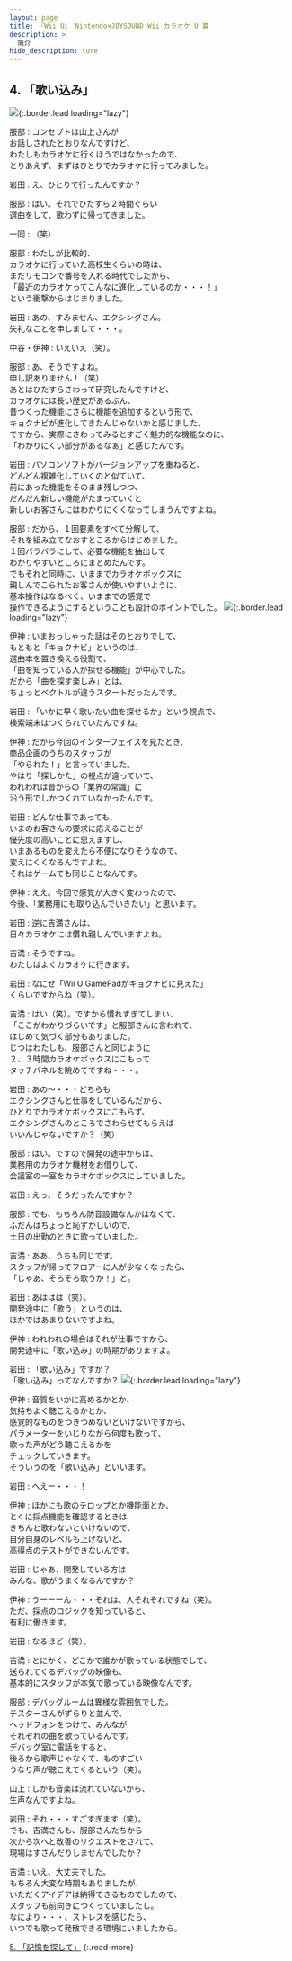```yaml
---
layout: page
title: 『Wii U』 Nintendo×JOYSOUND Wii カラオケ U 篇
description: >
  简介
hide_description: ture
---
```


## 4. 「歌い込み」
![](/interviews/jp/WiiU/hardware/vol9/img/mainvisual4.jpg){:.border.lead loading="lazy"}



服部
: コンセプトは山上さんが<br>お話しされたとおりなんですけど、<br>わたしもカラオケに行くほうではなかったので、<br>とりあえず、まずはひとりでカラオケに行ってみました。

岩田
: え、ひとりで行ったんですか？

服部
: はい。それでひたすら２時間ぐらい<br>選曲をして、歌わずに帰ってきました。

一同
: （笑）

服部
: わたしが比較的、<br>カラオケに行っていた高校生くらいの時は、<br>まだリモコンで番号を入れる時代でしたから、<br>「最近のカラオケってこんなに進化しているのか・・・！」<br>という衝撃からはじまりました。

岩田
: あの、すみません、エクシングさん。<br>失礼なことを申しまして・・・。

中谷・伊神
: いえいえ（笑）。

服部
: あ、そうですよね。<br>申し訳ありません！（笑）<br>あとはひたすらさわって研究したんですけど、<br>カラオケには長い歴史があるぶん、<br>昔つくった機能にさらに機能を追加するという形で、<br>キョクナビが進化してきたんじゃないかと感じました。<br>ですから、実際にさわってみるとすごく魅力的な機能なのに、<br>「わかりにくい部分があるなぁ」と感じたんです。

岩田
: パソコンソフトがバージョンアップを重ねると、<br>どんどん複雑化していくのと似ていて、<br>前にあった機能をそのまま残しつつ、<br>だんだん新しい機能がたまっていくと<br>新しいお客さんにはわかりにくくなってしまうんですよね。

服部
: だから、１回要素をすべて分解して、<br>それを組み立てなおすところからはじめました。<br>１回バラバラにして、必要な機能を抽出して<br>わかりやすいところにまとめたんです。<br>でもそれと同時に、いままでカラオケボックスに<br>親しんでこられたお客さんが使いやすいように、<br>基本操作はなるべく、いままでの感覚で<br>操作できるようにするということも設計のポイントでした。
![](/interviews/jp/WiiU/hardware/vol9/img/photo11.jpg){:.border.lead loading="lazy"}


伊神
: いまおっしゃった話はそのとおりでして、<br>もともと「キョクナビ」というのは、<br>選曲本を置き換える役割で、<br>「曲を知っている人が探せる機能」が中心でした。<br>だから「曲を探す楽しみ」とは、<br>ちょっとベクトルが違うスタートだったんです。

岩田
: 「いかに早く歌いたい曲を探せるか」という視点で、<br>検索端末はつくられていたんですね。

伊神
: だから今回のインターフェイスを見たとき、<br>商品企画のうちのスタッフが<br>「やられた！」と言っていました。<br>やはり「探しかた」の視点が違っていて、<br>われわれは昔からの「業界の常識」に<br>沿う形でしかつくれていなかったんです。

岩田
: どんな仕事であっても、<br>いまのお客さんの要求に応えることが<br>優先度の高いことに思えますし、<br>いまあるものを変えたら不便になりそうなので、<br>変えにくくなるんですよね。<br>それはゲームでも同じことなんです。

伊神
: ええ。今回で感覚が大きく変わったので、<br>今後、「業務用にも取り込んでいきたい」と思います。

岩田
: 逆に吉満さんは、<br>日々カラオケには慣れ親しんでいますよね。

吉満
: そうですね。<br>わたしはよくカラオケに行きます。

岩田
: なにせ「Wii U GamePadがキョクナビに見えた」<br>くらいですからね（笑）。

吉満
: はい（笑）。ですから慣れすぎてしまい、<br>「ここがわかりづらいです」と服部さんに言われて、<br>はじめて気づく部分もありました。<br>じつはわたしも、服部さんと同じように<br>２、３時間カラオケボックスにこもって<br>タッチパネルを眺めてですね・・・。

岩田
: あの～・・・どちらも<br>エクシングさんと仕事をしているんだから、<br>ひとりでカラオケボックスにこもらず、<br>エクシングさんのところでさわらせてもらえば<br>いいんじゃないですか？（笑）

服部
: はい。ですので開発の途中からは、<br>業務用のカラオケ機材をお借りして、<br>会議室の一室をカラオケボックスにしていました。

岩田
: えっ、そうだったんですか？

服部
: でも、もちろん防音設備なんかはなくて、<br>ふだんはちょっと恥ずかしいので、<br>土日の出勤のときに歌っていました。

吉満
: ああ、うちも同じです。<br>スタッフが帰ってフロアーに人が少なくなったら、<br>「じゃあ、そろそろ歌うか！」と。

岩田
: あははは（笑）。<br>開発途中に「歌う」というのは、<br>ほかではあまりないですよね。

伊神
: われわれの場合はそれが仕事ですから、<br>開発途中に「歌い込み」の時期がありますよ。

岩田
: 「歌い込み」ですか？<br>「歌い込み」ってなんですか？
![](/interviews/jp/WiiU/hardware/vol9/img/photo12.jpg){:.border.lead loading="lazy"}


伊神
: 音質をいかに高めるかとか、<br>気持ちよく聴こえるかとか、<br>感覚的なものをつきつめないといけないですから、<br>パラメーターをいじりながら何度も歌って、<br>歌った声がどう聴こえるかを<br>チェックしていきます。<br>そういうのを「歌い込み」といいます。

岩田
: へえー・・・！

伊神
: ほかにも歌のテロップとか機能面とか、<br>とくに採点機能を確認するときは<br>きちんと歌わないといけないので、<br>自分自身のレベルも上げないと、<br>高得点のテストができないんです。

岩田
: じゃあ、開発している方は<br>みんな、歌がうまくなるんですか？

伊神
: うーーーん・・・それは、人それぞれですね（笑）。<br>ただ、採点のロジックを知っていると、<br>有利に働きます。

岩田
: なるほど（笑）。

吉満
: とにかく、どこかで誰かが歌っている状態でして、<br>送られてくるデバッグの映像も、<br>基本的にスタッフが本気で歌っている映像なんです。

服部
: デバッグルームは異様な雰囲気でした。<br>テスターさんがずらりと並んで、<br>ヘッドフォンをつけて、みんなが<br>それぞれの曲を歌っているんです。<br>デバッグ室に電話をすると、<br>後ろから歌声じゃなくて、ものすごい<br>うなり声が聴こえてくるという（笑）。

山上
: しかも音楽は流れていないから、<br>生声なんですよね。

岩田
: それ・・・すごすぎます（笑）。<br>でも、吉満さんも、服部さんたちから<br>次から次へと改善のリクエストをされて、<br>現場はすさんだりしませんでしたか？

吉満
: いえ、大丈夫でした。<br>もちろん大変な時期もありましたが、<br>いただくアイデアは納得できるものでしたので、<br>スタッフも前向きにつくっていましたし。<br>なにより・・・、ストレスを感じたら、<br>いつでも歌って発散できる環境にいましたから。


[5. 「記憶を探して」](5.md)
{:.read-more}